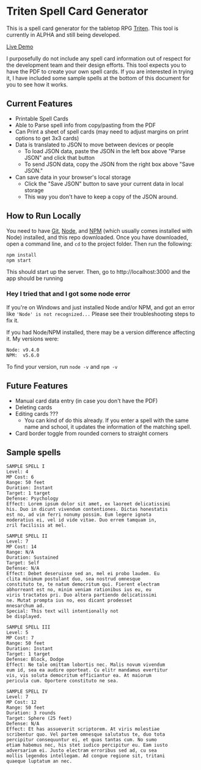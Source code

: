 # Triten Spell Card Generator

This is a spell card generator for the tabletop RPG [Triten](https://www.fenrispublishing.com/triten.php).
This tool is currently in ALPHA and still being developed.

[Live Demo](https://alwaysmorehats.github.io/triten-spell-cards/)

I purposefully do not include any spell card information out of respect for the development team and
their design efforts. This tool expects you to have the PDF to create your own spell cards. If you
are interested in trying it, I have included some sample spells at the bottom of this document for
you to see how it works.

## Current Features

* Printable Spell Cards
* Able to Parse spell info from copy/pasting from the PDF
* Can Print a sheet of spell cards (may need to adjust margins on print options to get 3x3 cards)
* Data is translated to JSON to move between devices or people
  * To load JSON data, paste the JSON in the left box above "Parse JSON" and click that button
  * To send JSON data, copy the JSON from the right box above "Save JSON."
* Can save data in your browser's local storage
  * Click the "Save JSON" button to save your current data in local storage
  * This way you don't have to keep a copy of the JSON around.

## How to Run Locally

You need to have [Git](https://git-scm.com/book/en/v2/Getting-Started-Installing-Git),
[Node](https://nodejs.org/en/download/current/), and [NPM](https://www.npmjs.com/get-npm)
(which usually comes installed with Node) installed, and this repo downloaded. Once you have
downloaded, open a command line, and `cd` to the project folder. Then run the following:

```
npm install
npm start
```

This should start up the server. Then, go to http://localhost:3000 and the app should be running

### Hey I tried that and I got some node error

If you're on Windows and just installed Node and/or NPM, and got an error like
`'Node' is not recognized...` Please see their troubleshooting steps to fix it.

If you had Node/NPM installed, there may be a version difference affecting it. My versions were:

```
Node: v9.4.0
NPM:  v5.6.0
```

To find your version, run `node -v` and `npm -v`

## Future Features

* Manual card data entry (in case you don't have the PDF)
* Deleting cards
* Editing cards ???
  * You can kind of do this already. If you enter a spell with the same name and school, it updates
    the information of the matching spell.
* Card border toggle from rounded corners to straight corners

## Sample spells

```
SAMPLE SPELL I
Level: 4
MP Cost: 6
Range: 50 feet
Duration: Instant
Target: 1 target
Defense: Psychology
Effect: Lorem ipsum dolor sit amet, ex laoreet delicatissimi
his. Duo in dicunt vivendum contentiones. Dictas honestatis
est no, ad vim ferri nonumy possim. Eum legere ignota
moderatius ei, vel id vide vitae. Duo errem tamquam in,
zril facilisis at mel.

SAMPLE SPELL II
Level: 7
MP Cost: 14
Range: N/A
Duration: Sustained
Target: Self
Defense: N/A
Effect: Debet deseruisse sed an, mel ei probo laudem. Eu
clita minimum postulant duo, sea nostrud omnesque
constituto te, te natum democritum qui. Fierent electram
abhorreant est no, minim veniam rationibus ius eu, eu
viris tractatos pri. Duo altera partiendo delicatissimi
ne. Mutat prompta ius no, eos dicant prodesset
mnesarchum ad.
Special: This text will intentionally not
be displayed.

SAMPLE SPELL III
Level: 5
MP Cost: 7
Range: 50 feet
Duration: Instant
Target: 1 target
Defense: Block, Dodge
Effect: Ne tale omittam lobortis nec. Malis novum vivendum
eum id, sea ea audire oporteat. Cu elitr mandamus evertitur
vis, vis soluta democritum efficiantur ea. At maiorum
pericula cum. Oportere constituto ne sea.

SAMPLE SPELL IV
Level: 7
MP Cost: 12
Range: 50 feet
Duration: 3 rounds
Target: Sphere (25 feet)
Defense: N/A
Effect: Et has assueverit scriptorem. At viris molestiae
scribentur quo. Vel partem omnesque salutatus te, duo tota
percipitur consequuntur ei, et quas tantas cum. No sumo
etiam habemus nec, his stet iudico percipitur eu. Eam iusto
adversarium ei. Justo electram erroribus sed ad, cu sea
mollis legendos intellegam. Ad congue regione sit, tritani
quaeque luptatum an nec.
```

